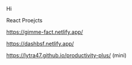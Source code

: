 Hi


React Proejcts

https://gimme-fact.netlify.app/ 

https://dashbsf.netlify.app/

https://lytra47.github.io/productivity-plus/ (mini)
